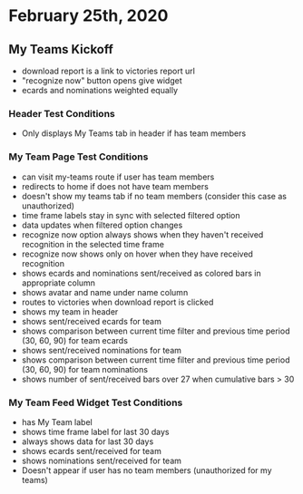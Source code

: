 # February 25th, 2020

## My Teams Kickoff

* download report is a link to victories report url
* "recognize now" button opens give widget
* ecards and nominations weighted equally

### Header Test Conditions
* Only displays My Teams tab in header if has team members

### My Team Page Test Conditions

* can visit my-teams route if user has team members
* redirects to home if does not have team members
* doesn't show my teams tab if no team members (consider this case as unauthorized)
* time frame labels stay in sync with selected filtered option
* data updates when filtered option changes
* recognize now option always shows when they haven't received recognition in the selected time frame
* recognize now shows only on hover when they have received recognition
* shows ecards and nominations sent/received as colored bars in appropriate column
* shows avatar and name under name column 
* routes to victories when download report is clicked
* shows my team in header
* shows sent/received ecards for team
* shows comparison between current time filter and previous time period (30, 60, 90) for team ecards
* shows sent/received nominations for team
* shows comparison between current time filter and previous time period (30, 60, 90) for team nominations
* shows number of sent/received bars over 27 when cumulative bars > 30

### My Team Feed Widget Test Conditions

* has My Team label
* shows time frame label for last 30 days
* always shows data for last 30 days
* shows ecards sent/received for team
* shows nominations sent/received for team
* Doesn't appear if user has no team members (unauthorized for my teams)

